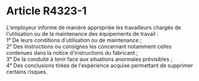 # Article R4323-1

L'employeur informe de manière appropriée les travailleurs chargés de l'utilisation ou de la maintenance des équipements de travail :   
1° De leurs conditions d'utilisation ou de maintenance ;   
2° Des instructions ou consignes les concernant notamment celles contenues dans la notice d'instructions du fabricant ;   
3° De la conduite à tenir face aux situations anormales prévisibles ;   
4° Des conclusions tirées de l'expérience acquise permettant de supprimer certains risques.